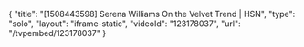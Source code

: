 {
    "title": "[1508443598] Serena Williams On the Velvet Trend | HSN",
    "type": "solo",
    "layout": "iframe-static",
    "videoId": "123178037",
    "url": "\/tvpembed\/123178037"
}